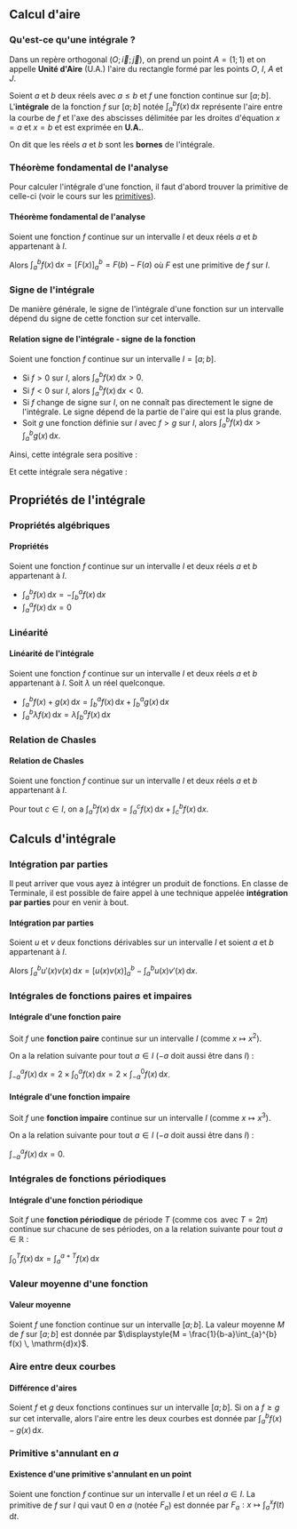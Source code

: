## Calcul d'aire

### Qu'est-ce qu'une intégrale ?

Dans un repère orthogonal $(O; \overrightarrow{i}; \overrightarrow{j})$, on prend un point $A = (1; 1)$ et on appelle
**Unité d'Aire** (U.A.) l'aire du rectangle formé par les points $O$, $I$, $A$ et $J$.

<representation geogebra-id="mxqfqsm5"></representation>

Soient $a$ et $b$ deux réels avec $a \leq b$ et $f$ une fonction continue sur $[a;b]$. L'**intégrale** de la fonction
$f$ sur $[a;b]$ notée $\displaystyle{\int_{a}^{b} f(x) \, \mathrm{d}x}$ représente l'aire entre la courbe de $f$ et
l'axe des abscisses délimitée par les droites d'équation $x = a$ et $x = b$ et est exprimée en **U.A.**.

<representation geogebra-id="txmfnhst"></representation>

On dit que les réels $a$ et $b$ sont les **bornes** de l'intégrale.

### Théorème fondamental de l'analyse

Pour calculer l'intégrale d'une fonction, il faut d'abord trouver la primitive de celle-ci (voir le cours sur
les [primitives](/cours/terminale/primitives-equations-differentielles/)).

<bubble variant="formula">

#### Théorème fondamental de l'analyse

Soient une fonction $f$ continue sur un intervalle $I$ et deux réels $a$ et $b$ appartenant à $I$.

Alors $\displaystyle{\int_{a}^{b} f(x) \, \mathrm{d}x = \left[ F(x) \right]_a^b = F(b) - F(a)}$ où $F$ est une primitive
de $f$ sur $I$.

</bubble>

### Signe de l'intégrale

De manière générale, le signe de l'intégrale d'une fonction sur un intervalle dépend du signe de cette fonction sur cet
intervalle.

<bubble variant="formula">

#### Relation signe de l'intégrale - signe de la fonction

Soient une fonction $f$ continue sur un intervalle $I = [a; b]$.

* Si $f \gt 0$ sur $I$, alors $\displaystyle{\int_{a}^{b} f(x) \, \mathrm{d}x \gt 0}$.
* Si $f \lt 0$ sur $I$, alors $\displaystyle{\int_{a}^{b} f(x) \, \mathrm{d}x \lt 0}$.
* Si $f$ change de signe sur $I$, on ne connaît pas directement le signe de l'intégrale. Le signe dépend de la partie de
  l'aire qui est la plus grande.
* Soit $g$ une fonction définie sur $I$ avec $f \gt g$ sur $I$, alors $\displaystyle{\int_{a}^{b} f(x) \, \mathrm{d}x
  \gt \int_{a}^{b} g(x) \, \mathrm{d}x}$.

</bubble>

Ainsi, cette intégrale sera positive :

<representation geogebra-id="egjpfkzq"></representation>

Et cette intégrale sera négative :

<representation geogebra-id="zyjkgrkc"></representation>

## Propriétés de l'intégrale

### Propriétés algébriques

<bubble variant="formula">

#### Propriétés

Soient une fonction $f$ continue sur un intervalle $I$ et deux réels $a$ et $b$ appartenant à $I$.

* $\displaystyle{\int_{a}^{b} f(x) \, \mathrm{d}x = - \int_{b}^{a} f(x) \, \mathrm{d}x}$
* $\displaystyle{\int_{a}^{a} f(x) \, \mathrm{d}x = 0}$

</bubble>

### Linéarité

<bubble variant="formula">

#### Linéarité de l'intégrale

Soient une fonction $f$ continue sur un intervalle $I$ et deux réels $a$ et $b$ appartenant à $I$. Soit $\lambda$ un
réel quelconque.

* $\displaystyle{\int_{a}^{b} f(x) + g(x) \, \mathrm{d}x = \int_{b}^{a} f(x) \, \mathrm{d}x + \int_{b}^{a} g(x) \,
  \mathrm{d}x}$
* $\displaystyle{\int_{a}^{b} \lambda f(x) \, \mathrm{d}x = \lambda \int_{b}^{a} f(x) \, \mathrm{d}x}$

</bubble>

### Relation de Chasles

<bubble variant="formula">

#### Relation de Chasles

Soient une fonction $f$ continue sur un intervalle $I$ et deux réels $a$ et $b$ appartenant à $I$.

Pour tout $c \in I$, on a $\displaystyle{\int_{a}^{b} f(x) \, \mathrm{d}x = \int_{a}^{c} f(x) \, \mathrm{d}x + \int_
{c}^{b} f(x) \, \mathrm{d}x}$.

</bubble>

## Calculs d'intégrale

### Intégration par parties

Il peut arriver que vous ayez à intégrer un produit de fonctions. En classe de Terminale, il est possible de faire appel
à une technique appelée **intégration par parties** pour en venir à bout.

<bubble variant="formula">

#### Intégration par parties

Soient $u$ et $v$ deux fonctions dérivables sur un intervalle $I$ et soient $a$ et $b$ appartenant à $I$.

Alors $\displaystyle{\int_a^b u'(x) v(x) \, \mathrm{d}x = \left[u(x) v(x)\right]_a^b - \int_a^b u(x) v'(x) \,
\mathrm{d}x}$.

</bubble>

### Intégrales de fonctions paires et impaires

<bubble variant="formula">

#### Intégrale d'une fonction paire

Soit $f$ une **fonction paire** continue sur un intervalle $I$ (comme $x \mapsto x^2$).

On a la relation suivante pour tout $a \in I$ ($-a$ doit aussi être dans $I$) :

$\displaystyle{\int_{-a}^{a} f(x) \, \mathrm{d}x = 2 \times \int_{0}^{a} f(x) \, \mathrm{d}x = 2 \times \int_{-a}^{0} f(
x) \, \mathrm{d}x}$.

</bubble>

<bubble variant="formula">

#### Intégrale d'une fonction impaire

Soit $f$ une **fonction impaire** continue sur un intervalle $I$ (comme $x \mapsto x^3$).

On a la relation suivante pour tout $a \in I$ ($-a$ doit aussi être dans $I$) :

$\displaystyle{\int_{-a}^{a} f(x) \, \mathrm{d}x = 0}$.

</bubble>

### Intégrales de fonctions périodiques

<bubble variant="formula">

#### Intégrale d'une fonction périodique

Soit $f$ une **fonction périodique** de période $T$ (comme $\cos$ avec $T = 2\pi$) continue sur chacune de ses périodes,
on a la relation suivante pour tout $a \in \mathbb{R}$ :

$\displaystyle{\int_{0}^{T} f(x) \, \mathrm{d}x = \int_{a}^{a + T} f(x) \, \mathrm{d}x}$

</bubble>

### Valeur moyenne d'une fonction

<bubble variant="formula">

#### Valeur moyenne

Soient $f$ une fonction continue sur un intervalle $[a;b]$. La valeur moyenne $M$ de $f$ sur $[a;b]$ est donnée par
$\displaystyle{M = \frac{1}{b-a}\int_{a}^{b} f(x) \, \mathrm{d}x}$.

</bubble>

### Aire entre deux courbes

<bubble variant="formula">

#### Différence d'aires

Soient $f$ et $g$ deux fonctions continues sur un intervalle $[a;b]$. Si on a $f \geq g$ sur cet intervalle, alors
l'aire entre les deux courbes est donnée par $\displaystyle{\int_{a}^{b} f(x) - g(x) \, \mathrm{d}x}$.

</bubble>

### Primitive s'annulant en $a$

<bubble variant="formula">

#### Existence d'une primitive s'annulant en un point

Soient une fonction $f$ continue sur un intervalle $I$ et un réel $a \in I$. La primitive de $f$ sur $I$ qui vaut $0$ en
$a$ (notée $F_a$) est donnée par $\displaystyle{F_a : x \mapsto \int_{a}^{x} f(t) \, \mathrm{d}t}$.

</bubble>
